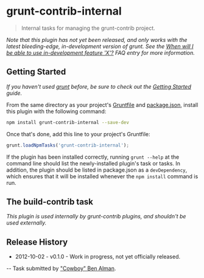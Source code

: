 # grunt-contrib-internal

> Internal tasks for managing the grunt-contrib project.

_Note that this plugin has not yet been released, and only works with the latest bleeding-edge, in-development version of grunt. See the [When will I be able to use in-development feature 'X'?](https://github.com/gruntjs/grunt/blob/devel/docs/faq.md#when-will-i-be-able-to-use-in-development-feature-x) FAQ entry for more information._

## Getting Started
_If you haven't used [grunt][] before, be sure to check out the [Getting Started][] guide._

From the same directory as your project's [Gruntfile][Getting Started] and [package.json][], install this plugin with the following command:

```bash
npm install grunt-contrib-internal --save-dev
```

Once that's done, add this line to your project's Gruntfile:

```js
grunt.loadNpmTasks('grunt-contrib-internal');
```

If the plugin has been installed correctly, running `grunt --help` at the command line should list the newly-installed plugin's task or tasks. In addition, the plugin should be listed in package.json as a `devDependency`, which ensures that it will be installed whenever the `npm install` command is run.

[grunt]: http://gruntjs.com/
[Getting Started]: https://github.com/gruntjs/grunt/blob/devel/docs/getting_started.md
[package.json]: https://npmjs.org/doc/json.html


## The build-contrib task

_This plugin is used internally by grunt-contrib plugins, and shouldn't be used externally._




## Release History

 * 2012-10-02 - v0.1.0 - Work in progress, not yet officially released.

--
Task submitted by <a href="http://benalman.com/">"Cowboy" Ben Alman</a>.
